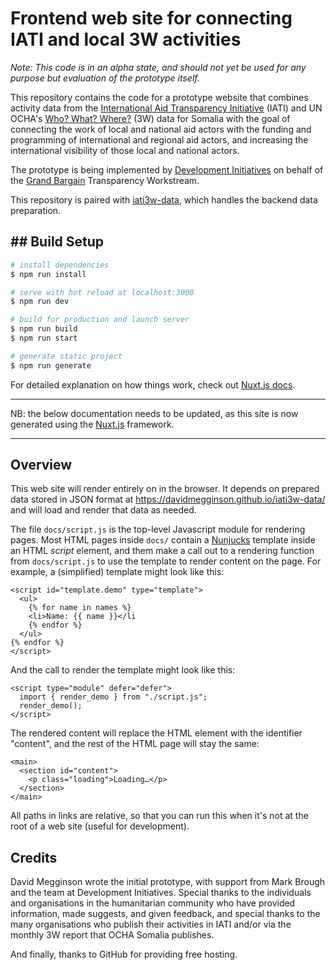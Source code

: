 Frontend web site for connecting IATI and local 3W activities
=============================================================

_*Note:* This code is in an alpha state, and should not yet be used for any
purpose but evaluation of the prototype itself._

This repository contains the code for a prototype website that
combines activity data from the [International Aid Transparency
Initiative](https://iatistandard.org) (IATI) and UN OCHA's [Who? What?
Where?](https://data.humdata.org/dataset/somalia-operational-presence)
(3W) data for Somalia with the goal of connecting the work of local
and national aid actors with the funding and programming of
international and regional aid actors, and increasing the
international visibility of those local and national actors.

The prototype is being implemented by [Development
Initiatives](https://www.devinit.org/) on behalf of the [Grand
Bargain](https://interagencystandingcommittee.org/grand-bargain)
Transparency Workstream.

This repository is paired with
[iati3w-data](https://github.com/davidmegginson/iati3w-data), which
handles the backend data preparation.

## ## Build Setup

``` bash
# install dependencies
$ npm run install

# serve with hot reload at localhost:3000
$ npm run dev

# build for production and launch server
$ npm run build
$ npm run start

# generate static project
$ npm run generate
```

For detailed explanation on how things work, check out [Nuxt.js docs](https://nuxtjs.org).


---

NB: the below documentation needs to be updated, as this site is now generated using the [Nuxt.js](https://nuxtjs.org) framework.

---


## Overview

This web site will render entirely on in the browser. It depends on
prepared data stored in JSON format at
https://davidmegginson.github.io/iati3w-data/ and will load and render
that data as needed.

The file ``docs/script.js`` is the top-level Javascript module for
rendering pages. Most HTML pages inside ``docs/`` contain a
[Nunjucks](https://mozilla.github.io/nunjucks/) template inside an
HTML _script_ element, and them make a call out to a rendering
function from ``docs/script.js`` to use the template to render content
on the page.  For example, a (simplified) template might look like this:

```
<script id="template.demo" type="template">
  <ul>
    {% for name in names %}
    <li>Name: {{ name }}</li
    {% endfor %}
  </ul>
{% endfor %}
</script>
```

And the call to render the template might look like this:

```
<script type="module" defer="defer">
  import { render_demo } from "./script.js";
  render_demo();
</script>
```

The rendered content will replace the HTML element with the identifier
"content", and the rest of the HTML page will stay the same:

```
<main>
  <section id="content">
    <p class="loading">Loading…</p>
  </section>
</main>
```

All paths in links are relative, so that you can run this when it's
not at the root of a web site (useful for development).

## Credits

David Megginson wrote the initial prototype, with support from Mark
Brough and the team at Development Initiatives. Special thanks to the
individuals and organisations in the humanitarian community who have
provided information, made suggests, and given feedback, and special
thanks to the many organisations who publish their activities in IATI
and/or via the monthly 3W report that OCHA Somalia publishes.

And finally, thanks to GitHub for providing free hosting.
